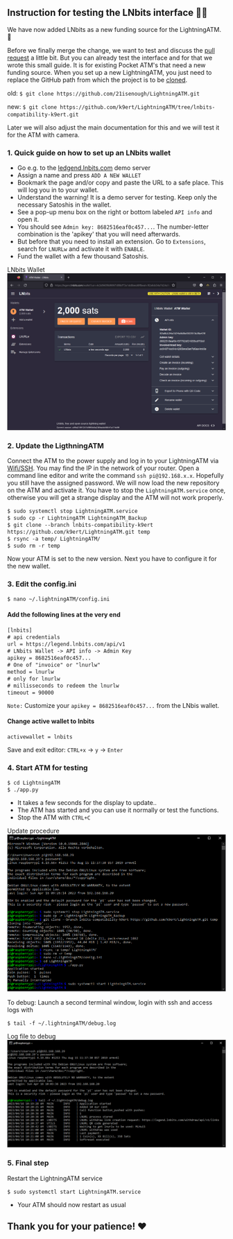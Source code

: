 ## Instruction for testing the LNbits interface 📜🧐

We have now added LNbits as a new funding source for the LightningATM. 🎉

Before we finally merge the change, we want to test and discuss the [pull request](https://github.com/21isenough/LightningATM/pull/78) a little bit. But you can already test the interface and for that we wrote this small guide. It is for existing Pocket ATM's that need a new funding source. When you set up a new LightningATM, you just need to replace the GitHub path from which the project is to be [cloned](https://github.com/21isenough/LightningATM/blob/master/docs/guide/sdcard_and_wifi.md#perform-an-update-clone-the-atm-github-and-install-necessary-additional-options).

old: `$ git clone https://github.com/21isenough/LightningATM.git`

new: `$ git clone https://github.com/k9ert/LightningATM/tree/lnbits-compatibility-k9ert.git` 

Later we will also adjust the main documentation for this and we will test it for the ATM with camera.

### 1. Quick guide on how to set up an LNbits wallet

- Go e.g. to the [ledgend.lnbits.com](https://legend.lnbits.com/) demo server
- Assign a name and press `ADD A NEW WALLET`
- Bookmark the page and/or copy and paste the URL to a safe place. This will log you in to your wallet.
- Understand the warning! It is a demo server for testing. Keep only the necessary Satoshis in the wallet. 
- See a pop-up menu box on the right or bottom labeled `API info` and open it.
- You should see `Admin key: 8682516eaf0c457...`. The number-letter combination is the 'apikey' that you will need afterwards.
- But before that you need to install an extension. Go to `Extensions`, search for `LNURLw` and activate it with `ENABLE`.
- Fund the wallet with a few thousand Satoshis.

LNbits Wallet
![LNbits Wallet](../pictures/we_need_your_help_LNbits.png)

### 2. Update the LigthningATM 

Connect the ATM to the power supply and log in to your LightningATM via [Wifi/SSH](https://github.com/21isenough/LightningATM/blob/master/docs/guide/sdcard_and_wifi.md#carry-out-basic-software-settings-and-updates). You may find the IP in the network of your router. Open a command line editor and write the command `ssh pi@192.168.x.x`. Hopefully you still have the assigned password. We will now load the new repository on the ATM and activate it. You have to stop the `LightningATM.service` once, otherwise you will get a strange display and the ATM will not work properly.  

    $ sudo systemctl stop LightningATM.service
    $ sudo cp -r LightningATM LightningATM_Backup
    $ git clone --branch lnbits-compatibility-k9ert https://github.com/k9ert/LightningATM.git temp
    $ rsync -a temp/ LightningATM/
    $ sudo rm -r temp
    
Now your ATM is set to the new version. Next you have to configure it for the new wallet.
    
### 3. Edit the config.ini

    $ nano ~/.lightningATM/config.ini

#### Add the following lines at the very end

    [lnbits]
    # api credentials
    url = https://legend.lnbits.com/api/v1
    # LNbits Wallet -> API info -> Admin Key
    apikey = 8682516eaf0c457...
    # One of "invoice" or "lnurlw"
    method = lnurlw
    # only for lnurlw
    # millisseconds to redeem the lnurlw
    timeout = 90000

`Note:` Customize your `apikey = 8682516eaf0c457...` from the LNbis wallet.

#### Change active wallet to lnbits

    activewallet = lnbits
    
Save and exit editor: `CTRL+x` -> `y` -> `Enter`
   
### 4. Start ATM for testing

    $ cd LightningATM
    $ ./app.py

- It takes a few seconds for the display to update..
- The ATM has started and you can use it normally or test the functions.
- Stop the ATM with `CTRL+C`

Update procedure
![Update procedure](../pictures/we_need_your_help_Update.png)

To debug: Launch a second terminal window, login with ssh and access logs with 

    $ tail -f ~/.lightningATM/debug.log
    
Log file to debug
![Log file to debug](../pictures/we_need_your_help_logs.png)

### 5. Final step

Restart the LightningATM service

    $ sudo systemctl start LightningATM.service

- Your ATM should now restart as usual

## Thank you for your patience! ❤
